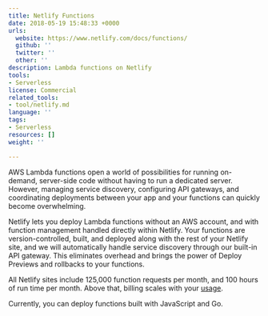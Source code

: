 ```yaml
---
title: Netlify Functions
date: 2018-05-19 15:48:33 +0000
urls:
  website: https://www.netlify.com/docs/functions/
  github: ''
  twitter: ''
  other: ''
description: Lambda functions on Netlify
tools:
- Serverless
license: Commercial
related_tools:
- tool/netlify.md
language: ''
tags:
- Serverless
resources: []
weight: ''

---
```

AWS Lambda functions open a world of possibilities for running on-demand, server-side code without having to run a dedicated server. However, managing service discovery, configuring API gateways, and coordinating deployments between your app and your functions can quickly become overwhelming.

Netlify lets you deploy Lambda functions without an AWS account, and with function management handled directly within Netlify. Your functions are version-controlled, built, and deployed along with the rest of your Netlify site, and we will automatically handle service discovery through our built-in API gateway. This eliminates overhead and brings the power of Deploy Previews and rollbacks to your functions.

All Netlify sites include 125,000 function requests per month, and 100 hours of run time per month. Above that, billing scales with your [usage](https://www.netlify.com/docs/functions/#usage-and-billing).

Currently, you can deploy functions built with JavaScript and Go.